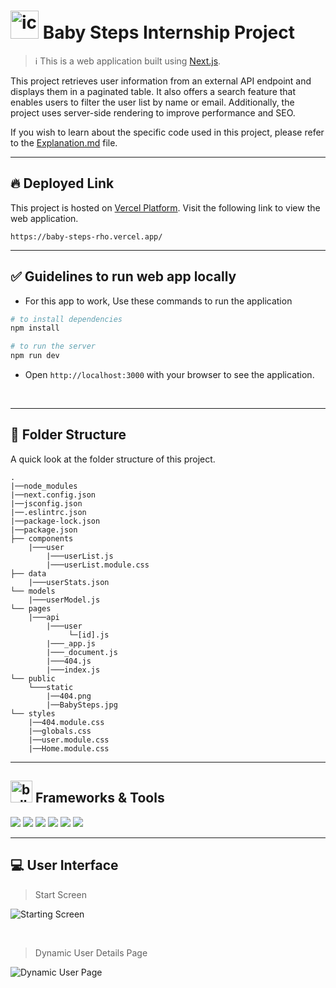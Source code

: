 
# <img src="https://user-images.githubusercontent.com/74038190/221857969-f37e1717-1470-4fe4-abb5-88b334cf64ea.png" alt="icon of todo list" width="45" /> Baby Steps Internship Project

> :information_source: This is a web application built using [Next.js](https://nextjs.org/).

This project retrieves user information from an external API endpoint and displays them in a paginated table.  It also offers a search feature that enables users to filter the user list by name or email. Additionally, the project uses server-side rendering to improve performance and SEO.

If you wish to learn about the specific code used in this project, please refer to the [Explanation.md](Explanation.md) file.

<hr>

## :fire: Deployed Link ##

This project is hosted on [Vercel Platform](https://vercel.com/). Visit the following link to view the web application.

```
https://baby-steps-rho.vercel.app/
```
<hr>

## ✅ Guidelines to run web app locally

- For this app to work, Use these commands to run the application

```bash
# to install dependencies 
npm install

# to run the server
npm run dev

```

- Open `http://localhost:3000` with your browser to see the application.

<br>

<hr>

## :open_file_folder: Folder Structure

A quick look at the folder structure of this project.

    .
    |──node_modules
    |──next.config.json
    |──jsconfig.json
    |──.eslintrc.json
    |──package-lock.json
    |──package.json
    ├── components
        |───user
            |───userList.js
            |───userList.module.css
    ├── data
        |───userStats.json
    └── models
        |───userModel.js
    └── pages
        |───api
            |───user
                 └─[id].js
            |───_app.js
            |───_document.js
            |───404.js
            |───index.js
    └── public
        └───static
            |──404.png
            |──BabySteps.jpg
    └── styles
        |──404.module.css
        |──globals.css
        |──user.module.css
        |──Home.module.css
    

<hr>

## <img src="https://user-images.githubusercontent.com/74038190/221857984-5bf77e81-6f65-4502-a7c8-f29a978efb3f.png" alt="bullseye" width="35" /> Frameworks & Tools
<img src="https://img.shields.io/badge/next.js-000000?style=for-the-badge&logo=nextdotjs&logoColor=white" /> <img src="https://img.shields.io/badge/JavaScript-323330?style=for-the-badge&logo=javascript&logoColor=F7DF1E" />
<img src="https://img.shields.io/badge/CSS3-1572B6?style=for-the-badge&logo=css3&logoColor=white" />
<img src="https://img.shields.io/badge/Postman-FF6C37?style=for-the-badge&logo=Postman&logoColor=white" />
<img src="https://img.shields.io/badge/Lighthouse-F44B21?style=for-the-badge&logo=Lighthouse&logoColor=white" />
<img src="https://img.shields.io/badge/Vercel-000000?style=for-the-badge&logo=vercel&logoColor=white" />

<hr>

## 💻 User Interface

> Start Screen

![Starting Screen](https://user-images.githubusercontent.com/74038190/236125286-d9db0182-e12a-4cb4-8143-da5994bc922f.png)

<br>

> Dynamic User Details Page

![Dynamic User Page](https://user-images.githubusercontent.com/74038190/236125293-669d25d3-4faf-45b5-8bdb-063937c61fbb.png)





